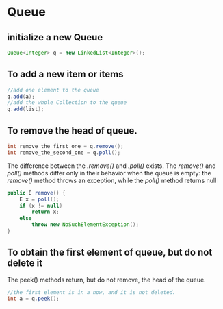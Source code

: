 # Queue

## initialize a new Queue
```java
Queue<Integer> q = new LinkedList<Integer>();
```

## To add a new item or items
```java
//add one element to the queue 
q.add(a);
//add the whole Collection to the queue
q.add(list);
```
## To remove the head of queue.
```java
int remove_the_first_one = q.remove();
int remove_the_second_one = q.poll();
```
The difference between the *.remove()* and *.poll()* exists. 
The *remove()* and *poll()* methods differ only in their behavior when the queue is empty: the *remove()* method throws an exception, while the *poll()* method returns null
```java
public E remove() {
    E x = poll();
    if (x != null)
        return x;
    else
        throw new NoSuchElementException();
}
```

## To obtain the first element of queue, but do not delete it

The peek() methods return, but do not remove, the head of the queue.
```java
//the first element is in a now, and it is not deleted.
int a = q.peek();
```